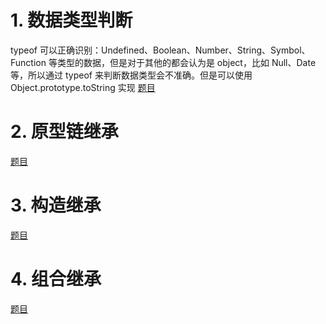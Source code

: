 # 1. 数据类型判断
typeof 可以正确识别：Undefined、Boolean、Number、String、Symbol、Function 等类型的数据，但是对于其他的都会认为是 object，比如 Null、Date 等，所以通过 typeof 来判断数据类型会不准确。但是可以使用 Object.prototype.toString 实现
[题目](./1.js)

# 2. 原型链继承
[题目](./2.js)
# 3. 构造继承
[题目](./3.js)
# 4. 组合继承
[题目](./4.js)